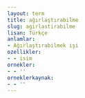 ```yaml
---
layout: term
title: ağırlaştırabilme
slug: agirlastirabilme
lisan: Türkçe
anlamlar:
- Ağırlaştırabilmek işi
ozellikler:
- - isim
ornekler:
- - ''
orneklerkaynak:
- - ''
---
```

